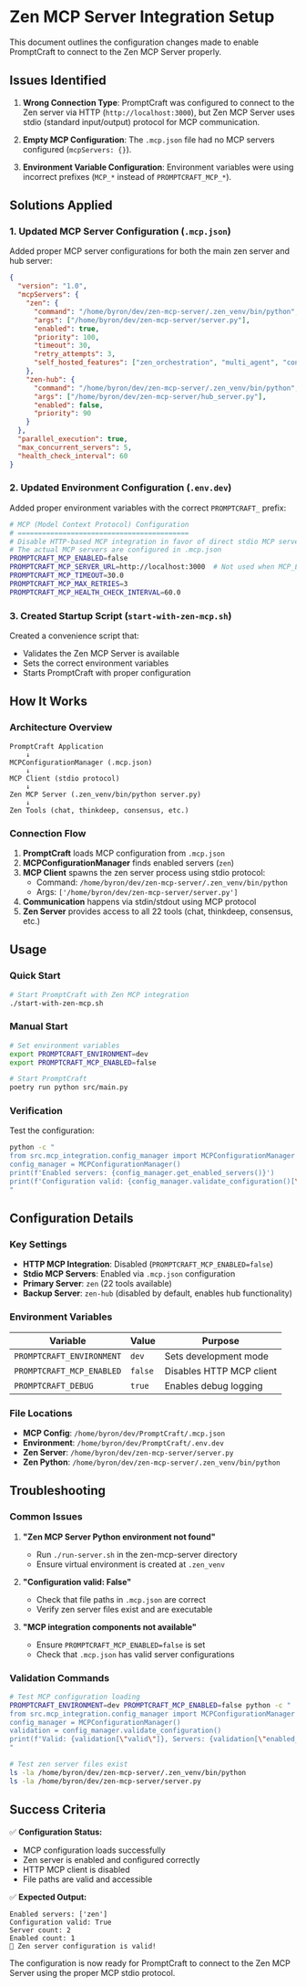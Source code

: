 # Zen MCP Server Integration Setup

This document outlines the configuration changes made to enable PromptCraft to connect to the Zen MCP Server properly.

## Issues Identified

1. **Wrong Connection Type**: PromptCraft was configured to connect to the Zen server via HTTP (`http://localhost:3000`), but Zen MCP Server uses stdio (standard input/output) protocol for MCP communication.

2. **Empty MCP Configuration**: The `.mcp.json` file had no MCP servers configured (`mcpServers: {}`).

3. **Environment Variable Configuration**: Environment variables were using incorrect prefixes (`MCP_*` instead of `PROMPTCRAFT_MCP_*`).

## Solutions Applied

### 1. Updated MCP Server Configuration (`.mcp.json`)

Added proper MCP server configurations for both the main zen server and hub server:

```json
{
  "version": "1.0",
  "mcpServers": {
    "zen": {
      "command": "/home/byron/dev/zen-mcp-server/.zen_venv/bin/python",
      "args": ["/home/byron/dev/zen-mcp-server/server.py"],
      "enabled": true,
      "priority": 100,
      "timeout": 30,
      "retry_attempts": 3,
      "self_hosted_features": ["zen_orchestration", "multi_agent", "consensus", "validation"]
    },
    "zen-hub": {
      "command": "/home/byron/dev/zen-mcp-server/.zen_venv/bin/python",
      "args": ["/home/byron/dev/zen-mcp-server/hub_server.py"],
      "enabled": false,
      "priority": 90
    }
  },
  "parallel_execution": true,
  "max_concurrent_servers": 5,
  "health_check_interval": 60
}
```

### 2. Updated Environment Configuration (`.env.dev`)

Added proper environment variables with the correct `PROMPTCRAFT_` prefix:

```bash
# MCP (Model Context Protocol) Configuration
# ==========================================
# Disable HTTP-based MCP integration in favor of direct stdio MCP servers
# The actual MCP servers are configured in .mcp.json
PROMPTCRAFT_MCP_ENABLED=false
PROMPTCRAFT_MCP_SERVER_URL=http://localhost:3000  # Not used when MCP_ENABLED=false
PROMPTCRAFT_MCP_TIMEOUT=30.0
PROMPTCRAFT_MCP_MAX_RETRIES=3
PROMPTCRAFT_MCP_HEALTH_CHECK_INTERVAL=60.0
```

### 3. Created Startup Script (`start-with-zen-mcp.sh`)

Created a convenience script that:
- Validates the Zen MCP Server is available
- Sets the correct environment variables
- Starts PromptCraft with proper configuration

## How It Works

### Architecture Overview

```
PromptCraft Application
    ↓
MCPConfigurationManager (.mcp.json)
    ↓
MCP Client (stdio protocol)
    ↓
Zen MCP Server (.zen_venv/bin/python server.py)
    ↓
Zen Tools (chat, thinkdeep, consensus, etc.)
```

### Connection Flow

1. **PromptCraft** loads MCP configuration from `.mcp.json`
2. **MCPConfigurationManager** finds enabled servers (`zen`)
3. **MCP Client** spawns the zen server process using stdio protocol:
   - Command: `/home/byron/dev/zen-mcp-server/.zen_venv/bin/python`
   - Args: `['/home/byron/dev/zen-mcp-server/server.py']`
4. **Communication** happens via stdin/stdout using MCP protocol
5. **Zen Server** provides access to all 22 tools (chat, thinkdeep, consensus, etc.)

## Usage

### Quick Start

```bash
# Start PromptCraft with Zen MCP integration
./start-with-zen-mcp.sh
```

### Manual Start

```bash
# Set environment variables
export PROMPTCRAFT_ENVIRONMENT=dev
export PROMPTCRAFT_MCP_ENABLED=false

# Start PromptCraft
poetry run python src/main.py
```

### Verification

Test the configuration:

```bash
python -c "
from src.mcp_integration.config_manager import MCPConfigurationManager
config_manager = MCPConfigurationManager()
print(f'Enabled servers: {config_manager.get_enabled_servers()}')
print(f'Configuration valid: {config_manager.validate_configuration()[\"valid\"]}')
"
```

## Configuration Details

### Key Settings

- **HTTP MCP Integration**: Disabled (`PROMPTCRAFT_MCP_ENABLED=false`)
- **Stdio MCP Servers**: Enabled via `.mcp.json` configuration
- **Primary Server**: `zen` (22 tools available)
- **Backup Server**: `zen-hub` (disabled by default, enables hub functionality)

### Environment Variables

| Variable | Value | Purpose |
|----------|--------|---------|
| `PROMPTCRAFT_ENVIRONMENT` | `dev` | Sets development mode |
| `PROMPTCRAFT_MCP_ENABLED` | `false` | Disables HTTP MCP client |
| `PROMPTCRAFT_DEBUG` | `true` | Enables debug logging |

### File Locations

- **MCP Config**: `/home/byron/dev/PromptCraft/.mcp.json`
- **Environment**: `/home/byron/dev/PromptCraft/.env.dev`
- **Zen Server**: `/home/byron/dev/zen-mcp-server/server.py`
- **Zen Python**: `/home/byron/dev/zen-mcp-server/.zen_venv/bin/python`

## Troubleshooting

### Common Issues

1. **"Zen MCP Server Python environment not found"**
   - Run `./run-server.sh` in the zen-mcp-server directory
   - Ensure virtual environment is created at `.zen_venv`

2. **"Configuration valid: False"**
   - Check that file paths in `.mcp.json` are correct
   - Verify zen server files exist and are executable

3. **"MCP integration components not available"**
   - Ensure `PROMPTCRAFT_MCP_ENABLED=false` is set
   - Check that `.mcp.json` has valid server configurations

### Validation Commands

```bash
# Test MCP configuration loading
PROMPTCRAFT_ENVIRONMENT=dev PROMPTCRAFT_MCP_ENABLED=false python -c "
from src.mcp_integration.config_manager import MCPConfigurationManager
config_manager = MCPConfigurationManager()
validation = config_manager.validate_configuration()
print(f'Valid: {validation[\"valid\"]}, Servers: {validation[\"enabled_count\"]}')
"

# Test zen server files exist
ls -la /home/byron/dev/zen-mcp-server/.zen_venv/bin/python
ls -la /home/byron/dev/zen-mcp-server/server.py
```

## Success Criteria

✅ **Configuration Status:**
- MCP configuration loads successfully
- Zen server is enabled and configured correctly
- HTTP MCP client is disabled
- File paths are valid and accessible

✅ **Expected Output:**
```
Enabled servers: ['zen']
Configuration valid: True
Server count: 2
Enabled count: 1
🎉 Zen server configuration is valid!
```

The configuration is now ready for PromptCraft to connect to the Zen MCP Server using the proper MCP stdio protocol.
